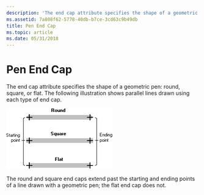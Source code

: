 ```yaml
---
description: 'The end cap attribute specifies the shape of a geometric pen: round, square, or flat. The following illustration shows parallel lines drawn using each type of end cap.'
ms.assetid: 7a808f62-5778-40db-b7ce-3cd63c9b49db
title: Pen End Cap
ms.topic: article
ms.date: 05/31/2018
---
```


# Pen End Cap

The end cap attribute specifies the shape of a geometric pen: round, square, or flat. The following illustration shows parallel lines drawn using each type of end cap.

![illustration showing three horizontal lines, each with a different type of end cap](images/cspen-04.png)

The round and square end caps extend past the starting and ending points of a line drawn with a geometric pen; the flat end cap does not.

 

 



